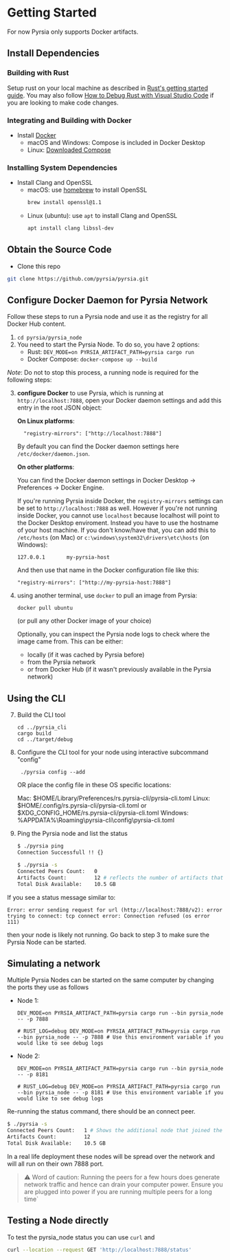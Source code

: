 # Getting Started

For now Pyrsia only supports Docker artifacts.

## Install Dependencies

### Building with Rust

Setup rust on your local machine as described in [Rust's getting started guide](https://www.rust-lang.org/learn/get-started).
You may also follow [How to Debug Rust with Visual Studio Code](https://www.forrestthewoods.com/blog/how-to-debug-rust-with-visual-studio-code/)
if you are looking to make code changes.

### Integrating and Building with Docker

- Install [Docker](https://www.docker.com/get-started)
    * macOS and Windows: Compose is included in Docker Desktop
    * Linux: [Downloaded Compose](https://github.com/docker/compose#linux)
    
### Installing System Dependencies

- Install Clang and OpenSSL
  * macOS: use [homebrew](https://brew.sh/) to install OpenSSL
    ```sh
    brew install openssl@1.1
    ```
  * Linux (ubuntu): use `apt` to install Clang and OpenSSL
    ```sh
    apt install clang libssl-dev
    ```

## Obtain the Source Code

- Clone this repo 

```sh
git clone https://github.com/pyrsia/pyrsia.git
```

## Configure Docker Daemon for Pyrsia Network

Follow these steps to run a Pyrsia node and use it as the registry for all Docker Hub content.

1. `cd pyrsia/pyrsia_node`
2. You need to start the Pyrsia Node. To do so, you have 2 options:
   - Rust: `DEV_MODE=on PYRSIA_ARTIFACT_PATH=pyrsia cargo run`
   - Docker Compose: `docker-compose up --build`

*Note*: Do not to stop this process, a running node is required for the 
following steps:

3. **configure Docker** to use Pyrsia, which is running at `http://localhost:7888`,
    open your Docker daemon settings and add this entry in the root JSON object:

    **On Linux platforms**:

    ```
      "registry-mirrors": ["http://localhost:7888"]
    ```

    By default you can find the Docker daemon settings here `/etc/docker/daemon.json`.

    **On other platforms**:

    You can find the Docker daemon settings in Docker Desktop -> Preferences -> Docker Engine.

    If you're running Pyrsia inside Docker, the `registry-mirrors` settings can be set to `http://localhost:7888` as well. However if you're not running inside Docker, you cannot use `localhost` because localhost will point to the Docker Desktop enviroment. Instead you have to use the hostname of your host machine. If you don't know/have that, you can add this to `/etc/hosts` (on Mac) or `c:\windows\system32\drivers\etc\hosts` (on Windows):

    ```
    127.0.0.1       my-pyrsia-host
    ```

    And then use that name in the Docker configuration file like this:
    ```
    "registry-mirrors": ["http://my-pyrsia-host:7888"]
    ```

7. using another terminal, use `docker` to pull an image from Pyrsia:

    ```
    docker pull ubuntu
    ```
   (or pull any other Docker image of your choice)

    Optionally, you can inspect the Pyrsia node logs to check where the image came from. This can be either:

    - locally (if it was cached by Pyrsia before)
    - from the Pyrsia network
    - or from Docker Hub (if it wasn't previously available in the Pyrsia network)

## Using the CLI

7. Build the CLI tool

   ```
   cd ../pyrsia_cli
   cargo build
   cd ../target/debug
   ```

8. Configure the CLI tool for your node using interactive subcommand "config" 

   ```
    ./pyrsia config --add
    ```

   OR place the config file in these OS specific locations:

   Mac:  $HOME/Library/Preferences/rs.pyrsia-cli/pyrsia-cli.toml
   Linux: $HOME/.config/rs.pyrsia-cli/pyrsia-cli.toml or $XDG_CONFIG_HOME/rs.pyrsia-cli/pyrsia-cli.toml
   Windows: %APPDATA%\\Roaming\\pyrsia-cli\\config\\pyrsia-cli.toml

    

9. Ping the Pyrsia node and list the status

    ```sh
    $ ./pyrsia ping
    Connection Successfull !! {}
    ```

    ```sh
    $ ./pyrsia -s
    Connected Peers Count:   0
    Artifacts Count:         12 # reflects the number of artifacts that the pyrsia_node has stored on the network
    Total Disk Available:    10.5 GB
    ```

If you see a status message similar to:

```
Error: error sending request for url (http://localhost:7888/v2): error trying to connect: tcp connect error: Connection refused (os error 111)
```

then your node is likely not running. Go back to step 3 to make sure the Pyrsia Node can be started.

## Simulating a network

Multiple Pyrsia Nodes can be started on the same computer by changing the ports they use as follows


- Node 1:

   ```
   DEV_MODE=on PYRSIA_ARTIFACT_PATH=pyrsia cargo run --bin pyrsia_node -- -p 7888

   # RUST_LOG=debug DEV_MODE=on PYRSIA_ARTIFACT_PATH=pyrsia cargo run --bin pyrsia_node -- -p 7888 # Use this environment variable if you would like to see debug logs
   ```

- Node 2:

   ```
   DEV_MODE=on PYRSIA_ARTIFACT_PATH=pyrsia cargo run --bin pyrsia_node -- -p 8181

   # RUST_LOG=debug DEV_MODE=on PYRSIA_ARTIFACT_PATH=pyrsia cargo run --bin pyrsia_node -- -p 8181 # Use this environment variable if you would like to see debug logs
   ```

Re-running the status command, there should be an connect peer.

```sh 
$ ./pyrsia -s
Connected Peers Count:   1 # Shows the additional node that joined the list of peers
Artifacts Count:         12
Total Disk Available:    10.5 GB
```

In a real life deployment these nodes will be spread over the network and will all run on their own 7888 port.

> ⚠️ Word of caution: Running the peers for a few hours does generate network traffic and hence can drain your computer power. Ensure you are plugged into power if you are running multiple peers for a long time`

## Testing a Node directly

To test the pyrsia_node status you can use `curl`  and

```sh
curl --location --request GET 'http://localhost:7888/status'
```
